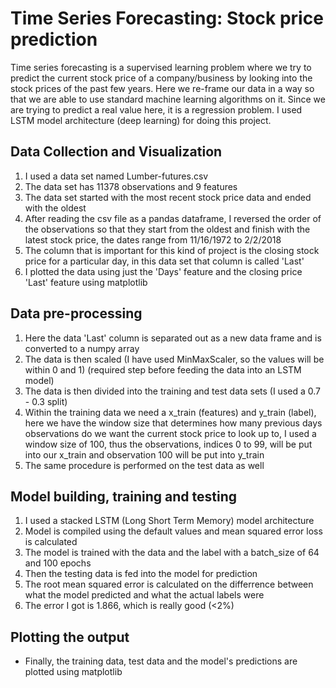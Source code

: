 # Time Series Forecasting: Stock price prediction

Time series forecasting is a supervised learning problem where we try to predict the current stock price of a company/business by looking into the stock prices of the past few years. Here we re-frame our data in a way so that we are able to use standard machine learning algorithms on it. Since we are trying to predict a real value here, it is a regression problem. I used LSTM model architecture (deep learning) for doing this project.

## Data Collection and Visualization

1. I used a data set named Lumber-futures.csv
2. The data set has 11378 observations and 9 features
3. The data set started with the most recent stock price data and ended with the oldest
4. After reading the csv file as a pandas dataframe, I reversed the order of the observations so that they start from the oldest and finish with the latest stock price, the dates range from 11/16/1972 to 2/2/2018
5. The column that is important for this kind of project is the closing stock price for a particular day, in this data set that column is called 'Last'
6. I plotted the data using just the 'Days' feature and the closing price 'Last' feature using matplotlib

## Data pre-processing
1. Here the data 'Last' column is separated out as a new data frame and is converted to a numpy array
2. The data is then scaled (I have used MinMaxScaler, so the values will be within 0 and 1) (required step before feeding the data into an LSTM model)
3. The data is then divided into the training and test data sets (I used a 0.7 - 0.3 split)
4. Within the training data we need a x_train (features) and y_train (label), here we have the window size that determines how many previous days observations do we want the current stock price to look up to, I used a window size of 100, thus the observations, indices 0 to 99, will be put into our x_train and observation 100 will be put into y_train
5. The same procedure is performed on the test data as well

## Model building, training and testing
1. I used a stacked LSTM (Long Short Term Memory) model architecture
2. Model is compiled using the default values and mean squared error loss is calculated
3. The model is trained with the data and the label with a batch_size of 64 and 100 epochs
4. Then the testing data is fed into the model for prediction 
5. The root mean squared error is calculated on the differrence between what the model predicted and what the actual labels were
6. The error I got is 1.866, which is really good (<2%)

## Plotting the output
* Finally, the training data, test data and the model's predictions are plotted using matplotlib 
